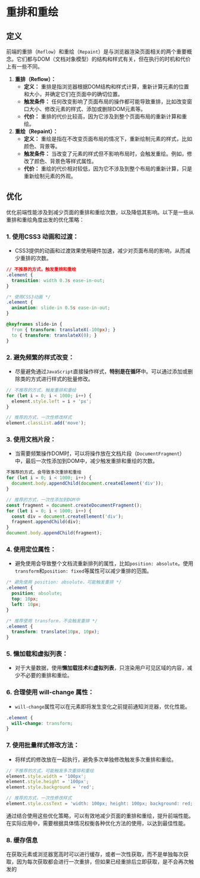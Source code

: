 # 重排和重绘

## 定义

前端的重排（`Reflow`）和重绘（`Repaint`）是与浏览器渲染页面相关的两个重要概念。它们都与DOM（文档对象模型）的结构和样式有关，但在执行的时机和代价上有一些不同。

1. **重排（Reflow）：**
   - **定义：** 重排是指浏览器根据DOM结构和样式计算，重新计算元素的位置和大小，并确定它们在页面中的确切位置。
   - **触发条件：** 任何改变影响了页面布局的操作都可能导致重排，比如改变窗口大小、修改元素的样式、添加或删除DOM元素等。
   - **代价：** 重排的代价比较高，因为它涉及到整个页面布局的重新计算和重绘。
2. **重绘（Repaint）：**
   - **定义：** 重绘是指在不改变页面布局的情况下，重新绘制元素的样式，比如颜色、背景等。
   - **触发条件：** 当改变了元素的样式但不影响布局时，会触发重绘。例如，修改了颜色、背景色等样式属性。
   - **代价：** 重绘的代价相对较低，因为它不涉及到整个布局的重新计算，只是重新绘制元素的外观。

## 优化

优化前端性能涉及到减少页面的重排和重绘次数，以及降低其影响。以下是一些从重排和重绘角度出发的优化策略：

### 1. **使用CSS3 动画和过渡：**

- CSS3提供的动画和过渡效果使用硬件加速，减少对页面布局的影响，从而减少重排的次数。

```css
// 不推荐的方式，触发重排和重绘
.element {
  transition: width 0.3s ease-in-out;
}

/* 使用CSS3动画 */
.element {
  animation: slide-in 0.5s ease-in-out;
}

@keyframes slide-in {
  from { transform: translateX(-100px); }
  to { transform: translateX(0); }
}
```

### 2. **避免频繁的样式改变：**

- 尽量避免通过`JavaScript`直接操作样式，**特别是在循环**中。可以通过添加或删除类的方式进行样式的批量修改。

```js
// 不推荐的方式，触发重排和重绘
for (let i = 0; i < 1000; i++) {
  element.style.left = i + 'px';
}

// 推荐的方式，一次性修改样式
element.classList.add('move');
```

### 3. **使用文档片段：**

- 当需要频繁操作DOM时，可以将操作放在文档片段（`DocumentFragment`）中，最后一次性添加到DOM中，减少触发重排和重绘的次数。

```js
不推荐的方式，会导致多次重排和重绘
for (let i = 0; i < 1000; i++) {
  document.body.appendChild(document.createElement('div'));
}

// 推荐的方式，一次性添加到DOM中
const fragment = document.createDocumentFragment();
for (let i = 0; i < 1000; i++) {
  const div = document.createElement('div');
  fragment.appendChild(div);
}
document.body.appendChild(fragment);
```

### 4. **使用定位属性：**

- 避免使用会导致整个文档流重新排列的属性，比如`position: absolute`。使用`transform`和`position: fixed`等属性可以减少重排的范围。

```css
/* 避免使用 position: absolute，可能触发重排 */
.element {
  position: absolute;
  top: 10px;
  left: 10px;
}

/* 推荐使用 transform，不会触发重排 */
.element {
  transform: translate(10px, 10px);
}
```

### 5. **懒加载和虚拟列表：**

- 对于大量数据，使用**懒加载技术**和**虚拟列表**，只渲染用户可见区域的内容，减少不必要的重排和重绘。

### 6. **合理使用 will-change 属性：**

- `will-change`属性可以在元素即将发生变化之前提前通知浏览器，优化性能。

```css
.element {
  will-change: transform;
}
```

### 7. **使用批量样式修改方法：**

- 将样式的修改放在一起执行，避免多次单独修改触发多次重排和重绘。

```js
// 不推荐的方式，可能触发多次重排和重绘
element.style.width = '100px';
element.style.height = '100px';
element.style.background = 'red';

// 推荐的方式，一次性修改样式
element.style.cssText = 'width: 100px; height: 100px; background: red;';
```

通过结合使用这些优化策略，可以有效地减少页面的重排和重绘，提升前端性能。在实际应用中，需要根据具体情况权衡各种优化方法的使用，以达到最佳性能。

### 8. 缓存信息

在获取元素或浏览器宽高时可以进行缓存，或者一次性获取，而不是单独每次获取，因为每次获取都会进行一次重排，但如果已经重排后立即获取，是不会再次触发的
